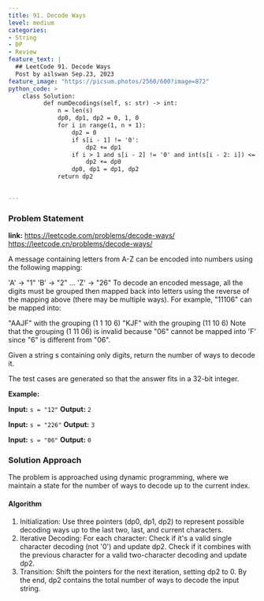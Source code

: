 ```yaml
---
title: 91. Decode Ways
level: medium
categories:
- String
- DP
- Review
feature_text: |
  ## LeetCode 91. Decode Ways
  Post by ailswan Sep.23, 2023
feature_image: "https://picsum.photos/2560/600?image=872"
python_code: >
    class Solution:
          def numDecodings(self, s: str) -> int:
              n = len(s)
              dp0, dp1, dp2 = 0, 1, 0
              for i in range(1, n + 1):
                  dp2 = 0
                  if s[i - 1] != '0':
                      dp2 += dp1
                  if i > 1 and s[i - 2] != '0' and int(s[i - 2: i]) <= 26:  
                      dp2 += dp0
                  dp0, dp1 = dp1, dp2
              return dp2

   
---
```


### Problem Statement
**link:**
https://leetcode.com/problems/decode-ways/
https://leetcode.cn/problems/decode-ways/

A message containing letters from A-Z can be encoded into numbers using the following mapping:

'A' -> "1"
'B' -> "2"
...
'Z' -> "26"
To decode an encoded message, all the digits must be grouped then mapped back into letters using the reverse of the mapping above (there may be multiple ways). For example, "11106" can be mapped into:

"AAJF" with the grouping (1 1 10 6)
"KJF" with the grouping (11 10 6)
Note that the grouping (1 11 06) is invalid because "06" cannot be mapped into 'F' since "6" is different from "06".

Given a string s containing only digits, return the number of ways to decode it.

The test cases are generated so that the answer fits in a 32-bit integer.


**Example:**

**Input:** `s = "12"`
**Output:** `2`
 
**Input:** `s = "226"`
**Output:** `3`

**Input:** `s = "06"`
**Output:** `0`
 

### Solution Approach
The problem is approached using dynamic programming, where we maintain a state for the number of ways to decode up to the current index.
 
#### Algorithm
 
1. Initialization: Use three pointers (dp0, dp1, dp2) to represent possible decoding ways up to the last two, last, and current characters.
2. Iterative Decoding: For each character:
Check if it's a valid single character decoding (not '0') and update dp2.
Check if it combines with the previous character for a valid two-character decoding and update dp2.
3. Transition: Shift the pointers for the next iteration, setting dp2 to 0.
By the end, dp2 contains the total number of ways to decode the input string.